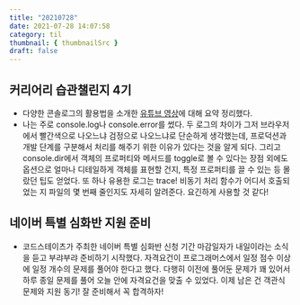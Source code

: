 ```yaml
---
title: "20210728"
date: 2021-07-28 14:07:58
category: til
thumbnail: { thumbnailSrc }
draft: false
---
```


## 커리어리 습관챌린지 4기 
- 다양한 콘솔로그의 활용법을 소개한 [유튜브 영상](https://youtu.be/KxsVV5jbJe4)에 대해 요약 정리했다. 
-  나는 주로 console.log나 console.error를 썼다. 두 로그의 차이가 그저 브라우저에서 빨간색으로 나오느냐 검정으로 나오느냐로 단순하게 생각했는데, 프로덕션과 개발 단계를 구분해서 처리를 해주기 위한 이유가 있다는 것을 알게 되다. 그리고 console.dir에서 객체의 프로퍼티와 메서드를 toggle로 볼 수 있다는 장점 외에도 옵션으로 얼마나 디테일하게 객체를 표현할 건지, 특정 프로퍼티를 끌 수 있는 등 몰랐던 팁도 얻었다. 또 하나 유용한 로그는 trace! 비동기 처리 함수가 어디서 호출되었는 지 파일의 몇 번째 줄인지도 자세히 알려준다. 요긴하게 사용할 것 같다! 

## 네이버 특별 심화반 지원 준비 
- 코드스테이츠가 주최한 네이버 특별 심화반 신청 기간 마감일자가 내일이라는 소식을 듣고 부랴부랴 준비하기 시작했다. 자격요건이 프로그래머스에서 일정 점수 이상에 일정 개수의 문제를 풀어야 한다고 했다. 다행히 이전에 풀어둔 문제가 꽤 있어서 하루 종일 문제를 풀어 오늘 안에 자격요건을 맞출 수 있었다. 이제 남은 건 객관식 문제와 지원 동기! 잘 준비해서 꼭 합격하자! 